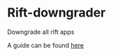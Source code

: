 # Rift-downgrader
Downgrade all rift apps

A guide can be found [here](https://computerelite.github.io/tools/Oculus/RiftDowngraderGuide.html)

